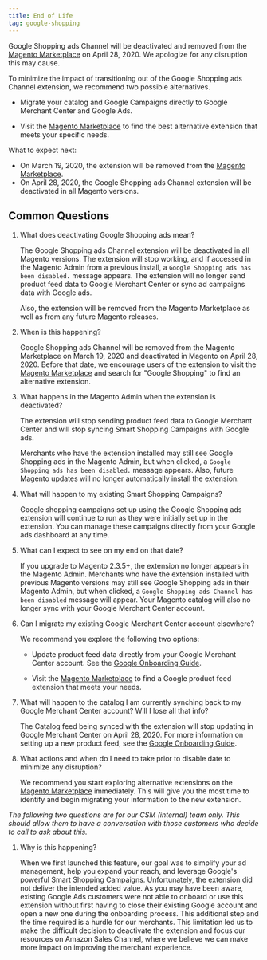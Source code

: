 ```yaml
---
title: End of Life
tag: google-shopping
---
```


Google Shopping ads Channel will be deactivated and removed from the [Magento Marketplace](https://marketplace.magento.com/) on April 28, 2020. We apologize for any disruption this may cause.

To minimize the impact of transitioning out of the Google Shopping ads Channel extension, we recommend two possible alternatives.

- Migrate your catalog and Google Campaigns directly to Google Merchant Center and Google Ads.

- Visit the [Magento Marketplace](https://marketplace.magento.com/) to find the best alternative extension that meets your specific needs.

What to expect next:

- On March 19, 2020, the extension will be removed from the [Magento Marketplace](https://marketplace.magento.com/).
- On April 28, 2020, the Google Shopping ads Channel extension will be deactivated in all Magento versions.

## Common Questions

1. What does deactivating Google Shopping ads mean?

    The Google Shopping ads Channel extension will be deactivated in all Magento versions. The extension will stop working, and if accessed in the Magento Admin from a previous install, a `Google Shopping ads has been disabled.` message appears. The extension will no longer send product feed data to Google Merchant Center or sync ad campaigns data with Google ads.

    Also, the extension will be removed from the Magento Marketplace as well as from any future Magento releases.

1. When is this happening?

    Google Shopping ads Channel will be removed from the Magento Marketplace on March 19, 2020 and deactivated in Magento on April 28, 2020. Before that date, we encourage users of the extension to visit the [Magento Marketplace](https://marketplace.magento.com/) and search for "Google Shopping" to find an alternative extension.

1. What happens in the Magento Admin when the extension is deactivated?

    The extension will stop sending product feed data to Google Merchant Center and will stop syncing Smart Shopping Campaigns with Google ads.

    Merchants who have the extension installed may still see Google Shopping ads in the Magento Admin, but when clicked, a `Google Shopping ads has been disabled.` message appears. Also, future Magento updates will no longer automatically install the extension.

1. What will happen to my existing Smart Shopping Campaigns?

    Google shopping campaigns set up using the Google Shopping ads extension will continue to run as they were initially set up in the extension. You can manage these campaigns directly from your Google ads dashboard at any time.

1. What can I expect to see on my end on that date?

    If you upgrade to Magento 2.3.5+, the extension no longer appears in the Magento Admin. Merchants who have the extension installed with previous Magento versions may still see Google Shopping ads in their Magento Admin, but when clicked, a `Google Shopping ads Channel has been disabled` message will appear. Your Magento catalog will also no longer sync with your Google Merchant Center account.

1. Can I migrate my existing Google Merchant Center account elsewhere?

    We recommend you explore the following two options:

    - Update product feed data directly from your Google Merchant Center account. See the [Google Onboarding Guide](https://support.google.com/merchants/answer/7439058?hl=en).

    - Visit the [Magento Marketplace](https://marketplace.magento.com/) to find a Google product feed extension that meets your needs.

1. What will happen to the catalog I am currently synching back to my Google Merchant Center account? Will I lose all that info?

    The Catalog feed being synced with the extension will stop updating in Google Merchant Center on April 28, 2020. For more information on setting up a new product feed, see the [Google Onboarding Guide](https://support.google.com/merchants/answer/7439058?hl=en).

1. What actions and when do I need to take prior to disable date to minimize any disruption?

    We recommend you start exploring alternative extensions on the [Magento Marketplace](https://marketplace.magento.com/) immediately. This will give you the most time to identify and begin migrating your information to the new extension.

_The following two questions are for our CSM (internal) team only. This should allow them to have a conversation with those customers who decide to call to ask about this._

1. Why is this happening?

   When we first launched this feature, our goal was to simplify your ad management, help you expand your reach, and leverage Google's powerful Smart Shopping Campaigns. Unfortunately, the extension did not deliver the intended added value. As you may have been aware, existing Google Ads customers were not able to onboard or use this extension without first having to close their existing Google account and open a new one during the onboarding process. This additional step and the time required is a hurdle for our merchants. This limitation led us to make the difficult decision to deactivate the extension and focus our resources on Amazon Sales Channel, where we believe we can make more impact on improving the merchant experience.
